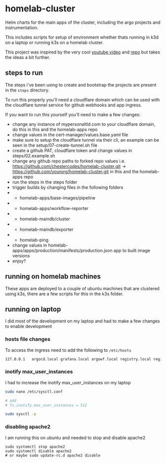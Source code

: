 # homelab-cluster

Helm charts for the main apps of the cluster, including the argo projects and instrumentation.

This includes scripts for setup of environment whether thats running in k3d on a laptop or running k3s on a homelab cluster.

This project was inspired by the very cool [youtube video](https://www.youtube.com/watch?v=XNXJtxkUKeY) and [repo](https://github.com/vfarcic/argo-combined-demo) but takes the ideas a bit further.


## steps to run

The steps i've been using to create and bootstrap the projects are present in the `steps` directory.

To run this properly you'll need a cloudflare domain which can be used with the cloudflare tunnel service for github webhooks and app ingress.

If you want to run this yourself you'll need to make a few changes:

- change any instance of mypersonaltld.com to your cloudflare domain, do this in this and the homelab-apps repo
- change values in the cert-manager/values.base.yaml file
- make sure to setup the cloudflare tunnel via their cli, an example can be seen in the setup/07-create-tunnel.sh file
- create a github PAT, cloudflare token and change values in steps/02.example.sh
- change any github repo paths to forked repo values i.e. https://github.com/chestercodes/homelab-cluster.git -> https://github.com/yourorg/homelab-cluster.git in this and the homelab-apps repo
- run the steps in the steps folder
- trigger builds by changing files in the following folders
- - homelab-apps/base-images/pipeline
- - homelab-apps/workflow-reporter
- - homelab-maindb/cluster
- - homelab-maindb/exporter
- - homelab-ping
- change values in homelab-apps/apps/production/manifests/production.json app to built image versions
- enjoy?


## running on homelab machines

These apps are deployed to a couple of ubuntu machines that are clustered using k3s, there are a few scripts for this in the k3s folder.

## running on laptop

I did most of the development on my laptop and had to make a few changes to enable development

### hosts file changes

To access the ingress need to add the following to `/etc/hosts`

``` bash
127.0.0.1	argocd.local grafana.local argowf.local registry.local registryui.local prometheus.local jaeger.local
```

### inotify max_user_instances

I had to increase the inotify max_user_instances on my laptop

``` bash
sudo nano /etc/sysctl.conf

# add 
# fs.inotify.max_user_instances = 512

sudo sysctl -p
```

### disabling apache2

I am running this on ubuntu and needed to stop and disable apache2

```
sudo systemctl stop apache2
sudo systemctl disable apache2
# or maybe sudo update-rc.d apache2 disable
```
